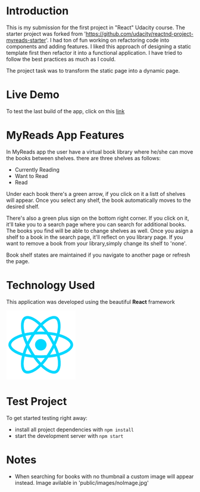 # Introduction

This is my submission for the first project in "React" Udacity course. The starter project was forked from 'https://github.com/udacity/reactnd-project-myreads-starter'. I had ton of fun working on refactoring code into components and adding features. I liked this approach of designing a static template first then refactor it into a functional application. I have tried to follow the best practices as much as I could.

The project task was to transform the static page into a dynamic page.

# Live Demo

To test the last build of the app, click on this [link](https://ramib1234.github.io/my-reads/)

# MyReads App Features

In MyReads app the user have a virtual book library where he/she can move the books between shelves. there are three shelves as follows:
- Currently Reading
- Want to Read
- Read

Under each book there's a green arrow, if you click on it a listt of shelves will appear. Once you select any shelf, the book automatically moves to the desired shelf.

There's also a green plus sign on the bottom right corner. If you click on it, it'll take you to a search page where you can search for additional books. The books you find will be able to change shelves as well. Once you asign a shelf to a book in the search page, it'll reflect on you library page. If you want to remove a book from your library,simply change its shelf to 'none'. 

Book shelf states are maintained if you navigate to another page or refresh the page.

# Technology Used

This application was developed using the beautiful **React** framework

![React Logo](/public/images/react.png)


# Test Project

To get started testing right away:

* install all project dependencies with `npm install`
* start the development server with `npm start`

# Notes

- When searching for books with no thumbnail a custom image will appear instead. Image avilable in 'public/images/noImage.jpg'